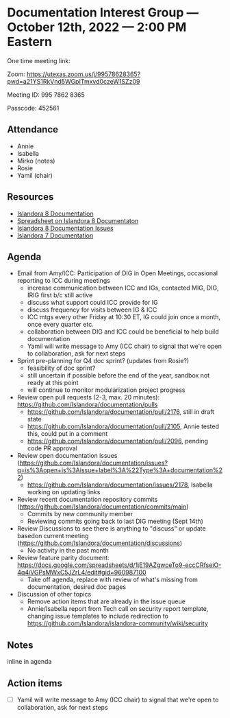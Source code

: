 # Documentation Interest Group — October 12th, 2022 — 2:00 PM Eastern

One time meeting link:

Zoom: https://utexas.zoom.us/j/99578628365?pwd=a21YS1RkVnd5WGpITmxvd0czeW1SZz09

Meeting ID: 995 7862 8365 

Passcode: 452561

## Attendance

* Annie
* Isabella
* Mirko (notes)
* Rosie
* Yamil (chair)
  
## Resources
* [Islandora 8 Documentation](https://islandora.github.io/documentation/)
* [Spreadsheet on Islandora 8 Documentaton](https://docs.google.com/spreadsheets/d/1E-kRw9xE60CKK0qL1-phzeVKjEZu3qBKZ9d3LH1hDEE/edit?usp=sharing)
* [Islandora 8 Documentation Issues](https://github.com/Islandora/documentation/issues?q=is%3Aopen+is%3Aissue+label%3A%22Type%3A+documentation%22)
* [Islandora 7 Documentation](https://wiki.lyrasis.org/display/ISLANDORA/Start)

## Agenda
- Email from Amy/ICC: Participation of DIG in Open Meetings, occasional reporting to ICC during meetings
    - increase communication between ICC and IGs, contacted MIG, DIG, IRIG first b/c still active
    - discuss what support could ICC provide for IG
    - discuss frequency for visits between IG & ICC
    - ICC mtgs every other Friday at 10:30 ET, IG could join once a month, once every quarter etc.
    - collaboration between DIG and ICC could be beneficial to help build documentation
    - Yamil will write message to Amy (ICC chair) to signal that we're open to collaboration, ask for next steps
- Sprint pre-planning for Q4 doc sprint? (updates from Rosie?)
    - feasibility of doc sprint?
    - still uncertain if possible before the end of the year, sandbox not ready at this point
    - will continue to monitor modularization project progress
- Review open pull requests (2-3, max. 20 minutes): https://github.com/Islandora/documentation/pulls
    - https://github.com/Islandora/documentation/pull/2176, still in draft state
    - https://github.com/Islandora/documentation/pull/2105, Annie tested this, could put in a comment
    - https://github.com/Islandora/documentation/pull/2096, pending code PR approval
- Review open documentation issues (https://github.com/Islandora/documentation/issues?q=is%3Aopen+is%3Aissue+label%3A%22Type%3A+documentation%22)
    - https://github.com/Islandora/documentation/issues/2178, Isabella working on updating links
- Review recent documentation repository commits (https://github.com/Islandora/documentation/commits/main)
    - Commits by new community member
    - Reviewing commits going back to last DIG meeting (Sept 14th)
- Review Discussions to see there is anything to "discuss" or update basedon current meeting (https://github.com/Islandora/documentation/discussions)
    - No activity in the past month
- Review feature parity document: https://docs.google.com/spreadsheets/d/1jE19AZgwceTo9-eccCRfseiO-4q4iVGPsMWxC5JZrL4/edit#gid=960987100
    - Take off agenda, replace with review of what's missing from documentation, desired doc pages
- Discussion of other topics
    - Remove action items that are already in the issue queue
    - Annie/Isabella report from Tech call on security report template, changing issue templates to include redirection to https://github.com/Islandora/islandora-community/wiki/security

## Notes
inline in agenda

## Action items
- [ ] Yamil will write message to Amy (ICC chair) to signal that we're open to collaboration, ask for next steps
